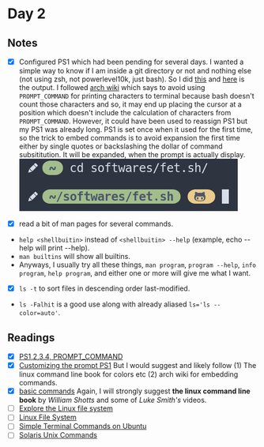 # Day 2

## Notes

- [x] Configured PS1 which had been pending for several days.
I wanted a simple way to know if I am inside a git directory or not and nothing else (not using zsh, not powerlevel10k, just bash). So I did [this](https://pastebin.com/DsMEwG3c) and [here](https://imgur.com/a/SLuSJn8) is the output. I followed [arch wiki](https://wiki.archlinux.org/index.php/Bash/Prompt_customization#Embedding_commands) which says to avoid using `PROMPT_COMMAND` for printing characters to terminal because bash doesn't count those characters and so, it may end up placing the cursor at a position which doesn't include the calculation of characters from `PROMPT_COMMAND`. However, it could have been used to reassign PS1 but my PS1 was already long. PS1 is set once when it used for the first time, so the trick to embed commands is to avoid expansion the first time either by single quotes or backslashing the dollar of command subsititution. It will be expanded, when the prompt is actually display.
![ps1 look](assets/PS1.png)

- [x] read a bit of man pages for several commands.
- `help <shellbuitin>` instead of `<shellbuitin> --help` (example, echo --help will print --help).
- `man builtins` will show all builtins.
- Anyways, I usually try all these things, `man program`, `program --help`, `info program`, `help program`, and either one or more will give me what I want.

- [x] `ls -t` to sort files in descending order last-modified.
- `ls -Falhit` is a good use along with already aliased `ls='ls --color=auto'`.

## Readings

- [x] [PS1,2,3,4, PROMPT_COMMAND](http://www.thegeekstuff.com/2008/09/bash-shell-take-control-of-ps1-ps2-ps3-ps4-and-prompt_command/)
- [x] [Customizing the prompt PS1](https://www.thegeekstuff.com/2008/09/bash-shell-ps1-10-examples-to-make-your-linux-prompt-like-angelina-jolie/) But I would suggest and likely follow (1) The linux command line book for colors etc (2) arch wiki for embedding commands.
- [x] [basic commands](https://www.thegeekstuff.com/2008/09/bash-shell-ps1-10-examples-to-make-your-linux-prompt-like-angelina-jolie/) Again, I will strongly suggest **the linux command line book** by *William Shotts* and some of *Luke Smith's* videos.
- [ ] [Explore the Linux file system](https://www.digitalocean.com/community/tutorials/how-to-use-cd-pwd-and-ls-to-explore-the-file-system-on-a-linux-server)
- [ ] [Linux File System](https://www.youtube.com/watch?v=2qQTXp4rBEE)
- [ ] [Simple Terminal Commands on Ubuntu](http://www.youtube.com/watch?v=CGBsurVdLGY)
- [ ] [Solaris Unix Commands](http://www.gsp.com/support/virtual/admin/unix/solaris/commands.html)